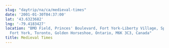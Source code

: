 ```yaml
---
slug: "daytrip/na/ca/medieval-times"
date: '2001-01-30T04:37:00'
lat: '43.6323682'
lng: '-79.4183427'
location: "BMO Field, Princes' Boulevard, Fort York-Liberty Village, Spadina\u2014\
  Fort York, Toronto, Golden Horseshoe, Ontario, M6K 3C3, Canada"
title: Medieval Times
---
```



